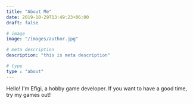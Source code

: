 ```yaml
---
title: "About Me"
date: 2019-10-29T13:49:23+06:00
draft: false

# image
image: "/images/author.jpg"

# meta description
description: "this is meta description"

# type
type : "about"
---
```


Hello! I'm Efigi, a hobby game developer. If you want to have a good time, try my games out!
